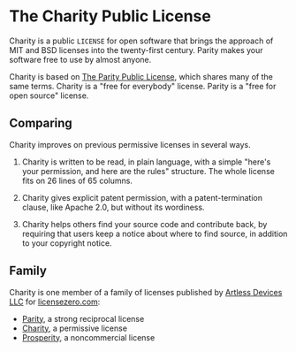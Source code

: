 # The Charity Public License

Charity is a public `LICENSE` for open software that brings the approach of MIT and BSD licenses into the twenty-first century.  Parity makes your software free to use by almost anyone.

Charity is based on [The Parity Public License](https://github.com/licensezero/parity-public-license), which shares many of the same terms.  Charity is a "free for everybody" license.  Parity is a "free for open source" license.

## Comparing

Charity improves on previous permissive licenses in several ways.

1.  Charity is written to be read, in plain language, with a simple "here's your permission, and here are the rules" structure.  The whole license fits on 26 lines of 65 columns.

2.  Charity gives explicit patent permission, with a patent-termination clause, like Apache 2.0, but without its wordiness.

3.  Charity helps others find your source code and contribute back, by requiring that users keep a notice about where to find source, in addition to your copyright notice.

## Family

Charity is one member of a family of licenses published by [Artless Devices LLC](https://artlessdevices.com) for [licensezero.com](https://licensezero.com):

- [Parity](https://github.com/licensezero/parity-public-license), a strong reciprocal license
- [Charity](https://github.com/licensezero/charity-public-license), a permissive license
- [Prosperity](https://github.com/licensezero/prosperity-public-license), a noncommercial license

